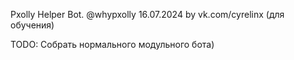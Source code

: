 Pxolly Helper Bot.
@whypxolly
16.07.2024 by vk.com/cyrelinx (для обучения)

TODO: Собрать нормального модульного бота)

